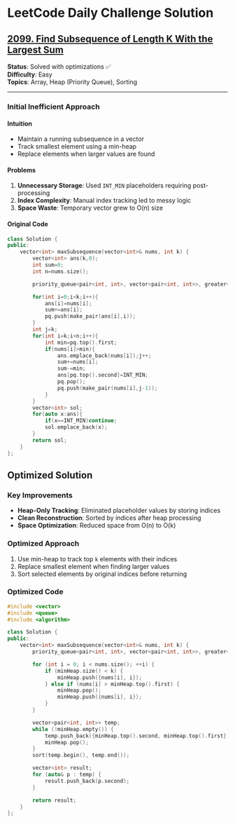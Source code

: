 # LeetCode Daily Challenge Solution

## [2099. Find Subsequence of Length K With the Largest Sum](https://leetcode.com/problems/find-subsequence-of-length-k-with-the-largest-sum/)

**Status**: Solved with optimizations ✅  
**Difficulty**: Easy  
**Topics**: Array, Heap (Priority Queue), Sorting

---

### Initial Inefficient Approach
#### Intuition
- Maintain a running subsequence in a vector
- Track smallest element using a min-heap
- Replace elements when larger values are found

#### Problems
1. **Unnecessary Storage**: Used `INT_MIN` placeholders requiring post-processing
2. **Index Complexity**: Manual index tracking led to messy logic
3. **Space Waste**: Temporary vector grew to O(n) size

#### Original Code
```cpp
class Solution {
public:
    vector<int> maxSubsequence(vector<int>& nums, int k) {
        vector<int> ans(k,0);
        int sum=0;
        int n=nums.size();

        priority_queue<pair<int, int>, vector<pair<int, int>>, greater<pair<int, int>>> pq;

        for(int i=0;i<k;i++){
            ans[i]=nums[i];
            sum+=ans[i];
            pq.push(make_pair(ans[i],i));
        }
        int j=k;
        for(int i=k;i<n;i++){
            int min=pq.top().first;
            if(nums[i]>min){
                ans.emplace_back(nums[i]);j++;
                sum+=nums[i];
                sum-=min;
                ans[pq.top().second]=INT_MIN;
                pq.pop();
                pq.push(make_pair(nums[i],j-1));
            }
        }
        vector<int> sol;
        for(auto x:ans){
            if(x==INT_MIN)continue;
            sol.emplace_back(x);
        }
        return sol;
    }
};
```


## Optimized Solution

### Key Improvements
- **Heap-Only Tracking**: Eliminated placeholder values by storing indices
- **Clean Reconstruction**: Sorted by indices after heap processing  
- **Space Optimization**: Reduced space from O(n) to O(k)

### Optimized Approach
1. Use min-heap to track top `k` elements with their indices
2. Replace smallest element when finding larger values
3. Sort selected elements by original indices before returning

### Optimized Code
```cpp
#include <vector>
#include <queue>
#include <algorithm>

class Solution {
public:
    vector<int> maxSubsequence(vector<int>& nums, int k) {
        priority_queue<pair<int, int>, vector<pair<int, int>>, greater<pair<int, int>>> minHeap;

        for (int i = 0; i < nums.size(); ++i) {
            if (minHeap.size() < k) {
                minHeap.push({nums[i], i});
            } else if (nums[i] > minHeap.top().first) {
                minHeap.pop();
                minHeap.push({nums[i], i});
            }
        }

        vector<pair<int, int>> temp;
        while (!minHeap.empty()) {
            temp.push_back({minHeap.top().second, minHeap.top().first});
            minHeap.pop();
        }
        sort(temp.begin(), temp.end());

        vector<int> result;
        for (auto& p : temp) {
            result.push_back(p.second);
        }

        return result;
    }
};

```


